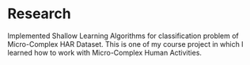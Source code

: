 # Research
Implemented Shallow Learning Algorithms for classification problem of Micro-Complex HAR Dataset. This is one of my course project in which I learned how to work with Micro-Complex Human Activities.  
